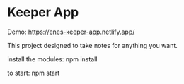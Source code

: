 # Keeper App

Demo: https://enes-keeper-app.netlify.app/

This project designed to take notes for anything you want.

install the modules: npm install

to start: npm start
